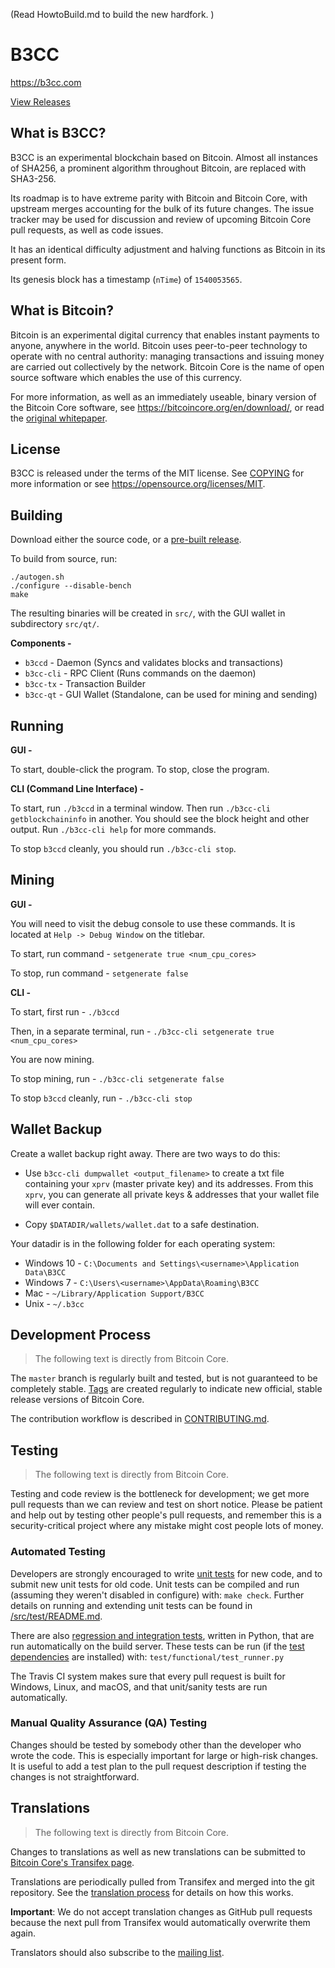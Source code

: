 
(Read HowtoBuild.md to build the new hardfork. )

B3CC
=====================================

https://b3cc.com

[View Releases](https://github.com/b3cc/b3cc/releases)

What is B3CC?
---------------

B3CC is an experimental blockchain based on Bitcoin. Almost all instances of SHA256, a prominent algorithm throughout Bitcoin, are replaced with SHA3-256.

Its roadmap is to have extreme parity with Bitcoin and Bitcoin Core, with upstream merges accounting for the bulk of its future changes. The issue tracker may be used for discussion and review of upcoming Bitcoin Core pull requests, as well as code issues.

It has an identical difficulty adjustment and halving functions as Bitcoin in its present form.

Its genesis block has a timestamp (`nTime`) of `1540053565`.

What is Bitcoin?
----------------

Bitcoin is an experimental digital currency that enables instant payments to
anyone, anywhere in the world. Bitcoin uses peer-to-peer technology to operate
with no central authority: managing transactions and issuing money are carried
out collectively by the network. Bitcoin Core is the name of open source
software which enables the use of this currency.

For more information, as well as an immediately useable, binary version of
the Bitcoin Core software, see https://bitcoincore.org/en/download/, or read the
[original whitepaper](https://bitcoincore.org/bitcoin.pdf).

License
-------

B3CC is released under the terms of the MIT license. See [COPYING](COPYING) for more
information or see https://opensource.org/licenses/MIT.

Building
--------

Download either the source code, or a [pre-built release](https://github.com/b3cc/b3cc/releases).

To build from source, run:

```
./autogen.sh
./configure --disable-bench
make
```

The resulting binaries will be created in `src/`, with the GUI wallet in subdirectory `src/qt/`.

**Components -**

- `b3ccd` - Daemon (Syncs and validates blocks and transactions)
- `b3cc-cli` - RPC Client (Runs commands on the daemon) 
- `b3cc-tx` - Transaction Builder
- `b3cc-qt` - GUI Wallet (Standalone, can be used for mining and sending)

Running
-------

**GUI -**

To start, double-click the program. To stop, close the program.

**CLI (Command Line Interface) -**

To start, run `./b3ccd` in a terminal window. Then run `./b3cc-cli getblockchaininfo` in another. You should see the block height and other output. Run `./b3cc-cli help` for more commands.

To stop `b3ccd` cleanly, you should run `./b3cc-cli stop`.

Mining
------

**GUI -**

You will need to visit the debug console to use these commands. It is located at `Help -> Debug Window` on the titlebar.

To start, run command - `setgenerate true <num_cpu_cores>`

To stop, run command - `setgenerate false`

**CLI -**

To start, first run - `./b3ccd`

Then, in a separate terminal, run - `./b3cc-cli setgenerate true <num_cpu_cores>`

You are now mining.

To stop mining, run - `./b3cc-cli setgenerate false`

To stop `b3ccd` cleanly, run - `./b3cc-cli stop`

Wallet Backup
-------------

Create a wallet backup right away. There are two ways to do this:

- Use `b3cc-cli dumpwallet <output_filename>` to create a txt file containing your `xprv` (master private key) and its addresses. From this `xprv`, you can generate all private keys & addresses that your wallet file will ever contain.

- Copy `$DATADIR/wallets/wallet.dat` to a safe destination.

Your datadir is in the following folder for each operating system:

- Windows 10 - `C:\Documents and Settings\<username>\Application Data\B3CC`
- Windows 7 - `C:\Users\<username>\AppData\Roaming\B3CC`
- Mac - `~/Library/Application Support/B3CC`
- Unix - `~/.b3cc`

Development Process
-------------------

> The following text is directly from Bitcoin Core.

The `master` branch is regularly built and tested, but is not guaranteed to be
completely stable. [Tags](https://github.com/bitcoin/bitcoin/tags) are created
regularly to indicate new official, stable release versions of Bitcoin Core.

The contribution workflow is described in [CONTRIBUTING.md](CONTRIBUTING.md).

Testing
-------

> The following text is directly from Bitcoin Core.

Testing and code review is the bottleneck for development; we get more pull
requests than we can review and test on short notice. Please be patient and help out by testing
other people's pull requests, and remember this is a security-critical project where any mistake might cost people
lots of money.

### Automated Testing

Developers are strongly encouraged to write [unit tests](src/test/README.md) for new code, and to
submit new unit tests for old code. Unit tests can be compiled and run
(assuming they weren't disabled in configure) with: `make check`. Further details on running
and extending unit tests can be found in [/src/test/README.md](/src/test/README.md).

There are also [regression and integration tests](/test), written
in Python, that are run automatically on the build server.
These tests can be run (if the [test dependencies](/test) are installed) with: `test/functional/test_runner.py`

The Travis CI system makes sure that every pull request is built for Windows, Linux, and macOS, and that unit/sanity tests are run automatically.

### Manual Quality Assurance (QA) Testing

Changes should be tested by somebody other than the developer who wrote the
code. This is especially important for large or high-risk changes. It is useful
to add a test plan to the pull request description if testing the changes is
not straightforward.

Translations
------------

> The following text is directly from Bitcoin Core.

Changes to translations as well as new translations can be submitted to
[Bitcoin Core's Transifex page](https://www.transifex.com/projects/p/bitcoin/).

Translations are periodically pulled from Transifex and merged into the git repository. See the
[translation process](doc/translation_process.md) for details on how this works.

**Important**: We do not accept translation changes as GitHub pull requests because the next
pull from Transifex would automatically overwrite them again.

Translators should also subscribe to the [mailing list](https://groups.google.com/forum/#!forum/bitcoin-translators).

